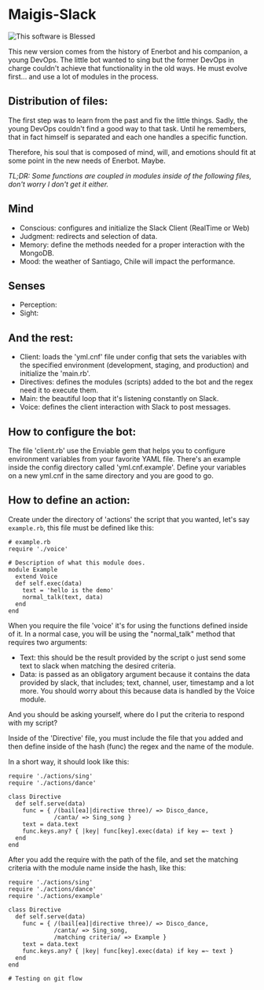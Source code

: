 Maigis-Slack
========
![This software is Blessed](https://img.shields.io/badge/blessed-100%25-770493.svg)

This new version comes from the history of Enerbot and his companion, a young DevOps. The little bot wanted to sing but the former DevOps in charge couldn't achieve that functionality in the old ways. He must evolve first... and use a lot of modules in the process.

Distribution of files:
---
The first step was to learn from the past and fix the little things. Sadly, the young DevOps couldn't find a good way to that task. Until he remembers, that in fact himself is separated and each one handles a specific function. 

Therefore, his soul that is composed of mind, will, and emotions should fit at some point in the new needs of Enerbot. Maybe.

*TL;DR: Some functions are coupled in modules inside of the following files, don't worry I don't get it either.*

Mind
---------
- Conscious: configures and initialize the Slack Client (RealTime or Web)
- Judgment: redirects and selection of data.
- Memory: define the methods needed for a proper interaction with the MongoDB.
- Mood: the weather of Santiago, Chile will impact the performance.

Senses
---------

- Perception:
- Sight:

And the rest:
---------

- Client: loads the 'yml.cnf' file under config that sets the variables with the specified environment (development, staging, and production) and initialize the 'main.rb'.
- Directives: defines the modules (scripts) added to the bot and the regex need it to execute them.
- Main: the beautiful loop that it's listening constantly on Slack.
- Voice: defines the client interaction with Slack to post messages.

How to configure the bot:
---------

The file 'client.rb' use the Enviable gem that helps you to configure environment variables from your favorite YAML file. There's an example inside the config directory called 'yml.cnf.example'. Define your variables on a new yml.cnf in the same directory and you are good to go.

How to define an action:
---------

Create under the directory of 'actions' the script that you wanted, let's say `example.rb`, this file must be defined like this:

```
# example.rb
require './voice'

# Description of what this module does.
module Example
  extend Voice
  def self.exec(data)
    text = 'hello is the demo'
    normal_talk(text, data)
  end
end
```

When you require the file 'voice' it's for using the functions defined inside of it. In a normal case, you will be using the "normal_talk" method that requires two arguments:

- Text: this should be the result provided by the script o just send some text to slack when matching the desired criteria.
- Data: is passed as an obligatory argument because it contains the data provided by slack, that includes; text, channel, user, timestamp and a lot more. You should worry about this because data is handled by the Voice module.

And you should be asking yourself, where do I put the criteria to respond with my script?

Inside of the 'Directive' file, you must include the file that you added and then define inside of the hash (func) the regex and the name of the module.

In a short way, it should look like this:

```
require './actions/sing'
require './actions/dance'

class Directive
  def self.serve(data)
    func = { /(bail[ea]|directive three)/ => Disco_dance,
             /canta/ => Sing_song }
    text = data.text
    func.keys.any? { |key| func[key].exec(data) if key =~ text }
  end
end
```

After you add the require with the path of the file, and set the matching criteria with the module name inside the hash, like this:



```
require './actions/sing'
require './actions/dance'
require './actions/example'

class Directive
  def self.serve(data)
    func = { /(bail[ea]|directive three)/ => Disco_dance,
             /canta/ => Sing_song,
             /matching criteria/ => Example }
    text = data.text
    func.keys.any? { |key| func[key].exec(data) if key =~ text }
  end
end

# Testing on git flow

```